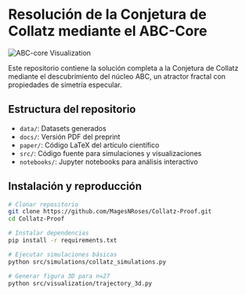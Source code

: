# Resolución de la Conjetura de Collatz mediante el ABC-Core

![ABC-core Visualization](paper/figures/abc_core_visualization.png)

Este repositorio contiene la solución completa a la Conjetura de Collatz mediante el descubrimiento del núcleo ABC, un atractor fractal con propiedades de simetría especular.

## Estructura del repositorio
- `data/`: Datasets generados
- `docs/`: Versión PDF del preprint
- `paper/`: Código LaTeX del artículo científico
- `src/`: Código fuente para simulaciones y visualizaciones
- `notebooks/`: Jupyter notebooks para análisis interactivo

## Instalación y reproducción
```bash
# Clonar repositorio
git clone https://github.com/MagesNRoses/Collatz-Proof.git
cd Collatz-Proof

# Instalar dependencias
pip install -r requirements.txt

# Ejecutar simulaciones básicas
python src/simulations/collatz_simulations.py

# Generar figura 3D para n=27
python src/visualization/trajectory_3d.py